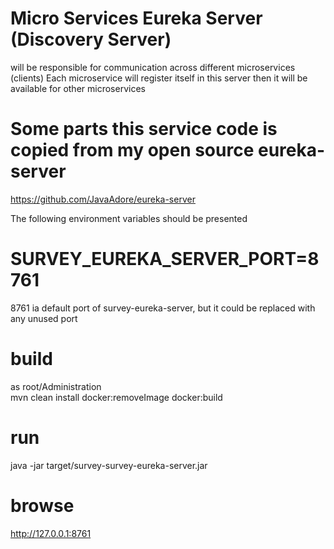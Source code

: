 # Micro Services Eureka Server (Discovery Server)
will be responsible for communication across different microservices (clients)
Each microservice will register itself in this server then it will be available for other microservices

# Some parts this service code is copied from my open source eureka-server  
<a href="https://github.com/JavaAdore/eureka-server">https://github.com/JavaAdore/eureka-server</a>

The following environment variables should be presented
# SURVEY_EUREKA_SERVER_PORT=8761
8761 ia default port of survey-eureka-server, but it could be replaced with any unused port

# build
as root/Administration <br/>
mvn clean install docker:removeImage docker:build
# run
java -jar target/survey-survey-eureka-server.jar

# browse
<a href="http://127.0.0.1:8761">http://127.0.0.1:8761</a>



